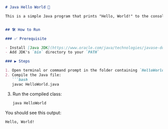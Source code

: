 ```markdown
# Java Hello World 🚀

This is a simple Java program that prints "Hello, World!" to the console.


## 🛠️ How to Run

### ✅ Prerequisite

- Install [Java JDK](https://www.oracle.com/java/technologies/javase-downloads.html) (version 17 or above recommended)
- Add JDK's `bin` directory to your `PATH`

### ▶️ Steps

1. Open terminal or command prompt in the folder containing `HelloWorld.java`
2. Compile the Java file:
   ```bash
   javac HelloWorld.java
   ```
3. Run the compiled class:
   ```bash
   java HelloWorld
   ```

You should see this output:
```
Hello, World!
```


